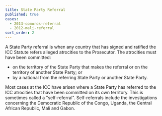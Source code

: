 ```yaml
---
title: State Party Referral
published: true
cases:
  - 2013-comoros-referral
  - 2012-mali-referral
sort_order: 2
---
```



A State Party referral is when any country that has signed and ratified the ICC Statute refers alleged atrocities to the Prosecutor. The atrocities must have been committed:

* on the territory of the State Party that makes the referral or on the territory of another State Party; or
* by a national from the referring State Party or another State Party.

Most cases at the ICC have arisen where a State Party has referred to the ICC atrocities that have been committed on its own territory. This is sometimes called a "self-referral". Self-referrals include the investigations concerning the Democratic Republic of the Congo, Uganda, the Central African Republic, Mali and Gabon.